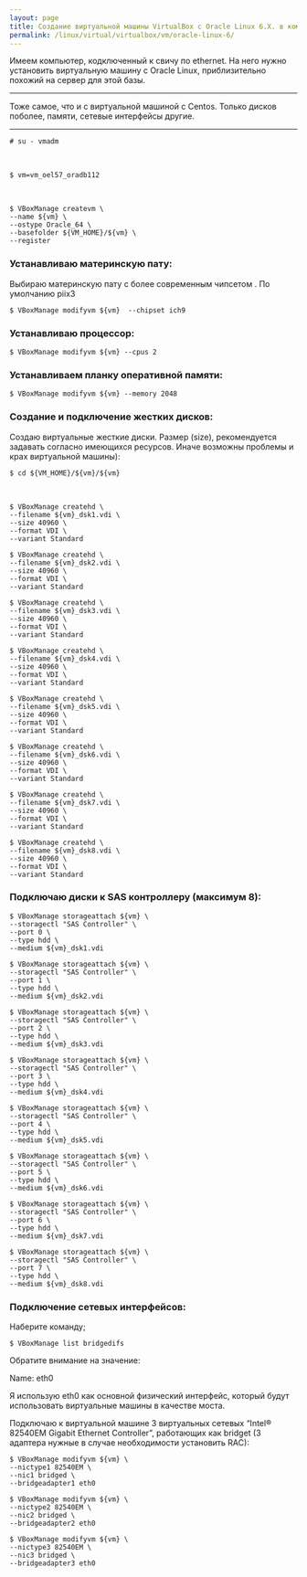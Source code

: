 ```yaml
---
layout: page
title: Создание виртуальной машины VirtualBox с Oracle Linux 6.X. в командной строке linux для инсталляции базы данных Oracle
permalink: /linux/virtual/virtualbox/vm/oracle-linux-6/
---
```


Имеем компьютер, кодключенный к свичу по ethernet.
На него нужно установить виртуальную машину с Oracle Linux, приблизительно похожий на
сервер для этой базы.

___

Тоже самое, что и с виртуальной машиной с Centos. Только дисков поболее, памяти, сетевые интерфейсы другие.

___


    # su - vmadm

<br/>

    $ vm=vm_oel57_oradb112

<br/>

    $ VBoxManage createvm \
    --name ${vm} \
    --ostype Oracle_64 \
    --basefolder ${VM_HOME}/${vm} \
    --register


### Устанавливаю материнскую пату:

Выбираю материнскую пату с более современным чипсетом . По умолчанию piix3

    $ VBoxManage modifyvm ${vm}  --chipset ich9


### Устанавливаю процессор:


    $ VBoxManage modifyvm ${vm} --cpus 2


### Устанавливаем планку оперативной памяти:


    $ VBoxManage modifyvm ${vm} --memory 2048


### Создание и подключение жестких дисков:


Создаю виртуальные жесткие диски. Размер (size), рекомендуется задавать согласно имеющихся ресурсов. Иначе возможны проблемы и крах виртуальной машины):

    $ cd ${VM_HOME}/${vm}/${vm}

<br/>

    $ VBoxManage createhd \
    --filename ${vm}_dsk1.vdi \
    --size 40960 \
    --format VDI \
    --variant Standard

    $ VBoxManage createhd \
    --filename ${vm}_dsk2.vdi \
    --size 40960 \
    --format VDI \
    --variant Standard

    $ VBoxManage createhd \
    --filename ${vm}_dsk3.vdi \
    --size 40960 \
    --format VDI \
    --variant Standard

    $ VBoxManage createhd \
    --filename ${vm}_dsk4.vdi \
    --size 40960 \
    --format VDI \
    --variant Standard

    $ VBoxManage createhd \
    --filename ${vm}_dsk5.vdi \
    --size 40960 \
    --format VDI \
    --variant Standard

    $ VBoxManage createhd \
    --filename ${vm}_dsk6.vdi \
    --size 40960 \
    --format VDI \
    --variant Standard

    $ VBoxManage createhd \
    --filename ${vm}_dsk7.vdi \
    --size 40960 \
    --format VDI \
    --variant Standard

    $ VBoxManage createhd \
    --filename ${vm}_dsk8.vdi \
    --size 40960 \
    --format VDI \
    --variant Standard


### Подключаю диски к SAS контроллеру (максимум 8):


    $ VBoxManage storageattach ${vm} \
    --storagectl "SAS Controller" \
    --port 0 \
    --type hdd \
    --medium ${vm}_dsk1.vdi

    $ VBoxManage storageattach ${vm} \
    --storagectl "SAS Controller" \
    --port 1 \
    --type hdd \
    --medium ${vm}_dsk2.vdi

    $ VBoxManage storageattach ${vm} \
    --storagectl "SAS Controller" \
    --port 2 \
    --type hdd \
    --medium ${vm}_dsk3.vdi

    $ VBoxManage storageattach ${vm} \
    --storagectl "SAS Controller" \
    --port 3 \
    --type hdd \
    --medium ${vm}_dsk4.vdi

    $ VBoxManage storageattach ${vm} \
    --storagectl "SAS Controller" \
    --port 4 \
    --type hdd \
    --medium ${vm}_dsk5.vdi

    $ VBoxManage storageattach ${vm} \
    --storagectl "SAS Controller" \
    --port 5 \
    --type hdd \
    --medium ${vm}_dsk6.vdi

    $ VBoxManage storageattach ${vm} \
    --storagectl "SAS Controller" \
    --port 6 \
    --type hdd \
    --medium ${vm}_dsk7.vdi

    $ VBoxManage storageattach ${vm} \
    --storagectl "SAS Controller" \
    --port 7 \
    --type hdd \
    --medium ${vm}_dsk8.vdi


### Подключение сетевых интерфейсов:



Наберите команду;

    $ VBoxManage list bridgedifs

Обратите внимание на значение:

Name:                eth0

Я использую eth0 как основной физический интерфейс, который будут использовать виртуальные машины в качестве моста.

Подключаю к виртуальной машине 3 виртуальных сетевых “Intel® 82540EM Gigabit Ethernet Controller”, работающих как bridget (3 адаптера нужные в случае необходимости установить RAC):

    $ VBoxManage modifyvm ${vm} \
    --nictype1 82540EM \
    --nic1 bridged \
    --bridgeadapter1 eth0

    $ VBoxManage modifyvm ${vm} \
    --nictype2 82540EM \
    --nic2 bridged \
    --bridgeadapter2 eth0

    $ VBoxManage modifyvm ${vm} \
    --nictype3 82540EM \
    --nic3 bridged \
    --bridgeadapter3 eth0
